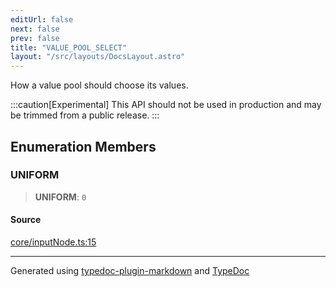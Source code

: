 ```yaml
---
editUrl: false
next: false
prev: false
title: "VALUE_POOL_SELECT"
layout: "/src/layouts/DocsLayout.astro"
---
```


How a value pool should choose its values.

:::caution[Experimental]
This API should not be used in production and may be trimmed from a public release.
:::

## Enumeration Members

### UNIFORM

> **UNIFORM**: `0`

#### Source

[core/inputNode.ts:15](https://github.com/edwinlzs/chainflow/blob/022a530/src/core/inputNode.ts#L15)

***

Generated using [typedoc-plugin-markdown](https://www.npmjs.com/package/typedoc-plugin-markdown) and [TypeDoc](https://typedoc.org/)
